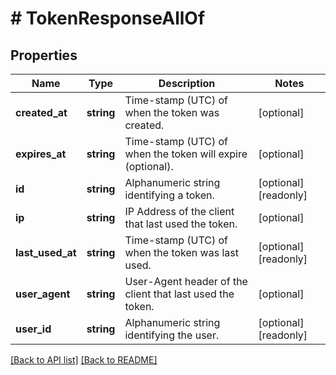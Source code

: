 # # TokenResponseAllOf

## Properties

Name | Type | Description | Notes
------------ | ------------- | ------------- | -------------
**created_at** | **string** | Time-stamp (UTC) of when the token was created. | [optional]
**expires_at** | **string** | Time-stamp (UTC) of when the token will expire (optional). | [optional]
**id** | **string** | Alphanumeric string identifying a token. | [optional] [readonly]
**ip** | **string** | IP Address of the client that last used the token. | [optional]
**last_used_at** | **string** | Time-stamp (UTC) of when the token was last used. | [optional] [readonly]
**user_agent** | **string** | User-Agent header of the client that last used the token. | [optional]
**user_id** | **string** | Alphanumeric string identifying the user. | [optional] [readonly]

[[Back to API list]](../../README.md#endpoints) [[Back to README]](../../README.md)
